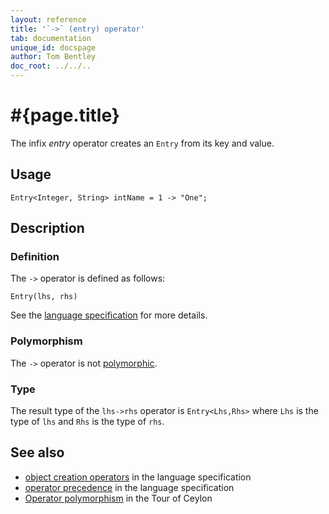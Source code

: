 ```yaml
---
layout: reference
title: '`->` (entry) operator'
tab: documentation
unique_id: docspage
author: Tom Bentley
doc_root: ../../..
---
```


# #{page.title}

The infix *entry* operator creates an `Entry` from its key and value.

## Usage 

<!-- try: -->
    Entry<Integer, String> intName = 1 -> "One";

## Description


### Definition

The `->` operator is defined as follows:

<!-- check:none -->
<!-- try: -->
    Entry(lhs, rhs)

See the [language specification](#{site.urls.spec_current}#constructors) for 
more details.

### Polymorphism

The `->` operator is not [polymorphic](#{page.doc_root}/reference/operator/operator-polymorphism). 

### Type

The result type of the `lhs->rhs` operator is `Entry<Lhs,Rhs>` where `Lhs` is the type of `lhs` and `Rhs` is the type of `rhs`.

## See also

* [object creation operators](#{site.urls.spec_current}#constructors) in the 
  language specification
* [operator precedence](#{site.urls.spec_current}#operatorprecedence) in the 
  language specification
* [Operator polymorphism](#{page.doc_root}/tour/language-module/#operator_polymorphism) 
  in the Tour of Ceylon

